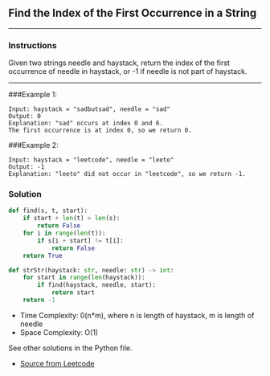 ## Find the Index of the First Occurrence in a String

---
### Instructions

Given two strings needle and haystack, return the index of the first occurrence of needle in haystack, or -1 if needle is not part of haystack.

---
###Example 1:
```
Input: haystack = "sadbutsad", needle = "sad"
Output: 0
Explanation: "sad" occurs at index 0 and 6.
The first occurrence is at index 0, so we return 0.
```
###Example 2:
```
Input: haystack = "leetcode", needle = "leeto"
Output: -1
Explanation: "leeto" did not occur in "leetcode", so we return -1.
```

### Solution

```py
def find(s, t, start):
    if start + len(t) > len(s):
        return False
    for i in range(len(t)):
        if s[i + start] != t[i]:
            return False
    return True

def strStr(haystack: str, needle: str) -> int:
    for start in range(len(haystack)):
        if find(haystack, needle, start):
            return start
    return -1
```

* Time Complexity: 0(n*m), where n is length of haystack, m is length of needle 
* Space Complexity: O(1)


See other solutions in the Python file.


* [Source from Leetcode]()